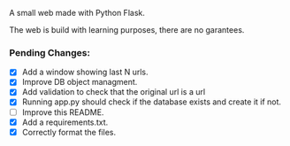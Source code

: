 A small web made with Python Flask.

The web is build with learning purposes, there are no garantees.

### Pending Changes:

- [x] Add a window showing last N urls.
- [x] Improve DB object managment.
- [x] Add validation to check that the original url is a url
- [x] Running app.py should check if the database exists and create it if not.
- [ ] Improve this README.
- [x] Add a requirements.txt.
- [x] Correctly format the files.
